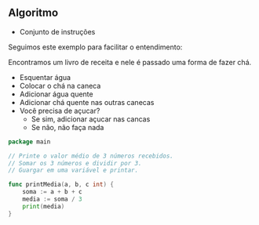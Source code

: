 ## Algoritmo

- Conjunto de instruções

Seguimos este exemplo para facilitar o entendimento:

Encontramos um livro de receita e nele é passado uma forma de fazer chá.

- Esquentar água
- Colocar o chá na caneca
- Adicionar água quente
- Adicionar chá quente nas outras canecas
- Você precisa de açucar? 
    - Se sim, adicionar açucar nas cancas
    - Se não, não faça nada

```GO
package main

// Printe o valor médio de 3 números recebidos.
// Somar os 3 números e dividir por 3.
// Guargar em uma variável e printar.

func printMedia(a, b, c int) {
	soma := a + b + c
	media := soma / 3
	print(media)
}
```